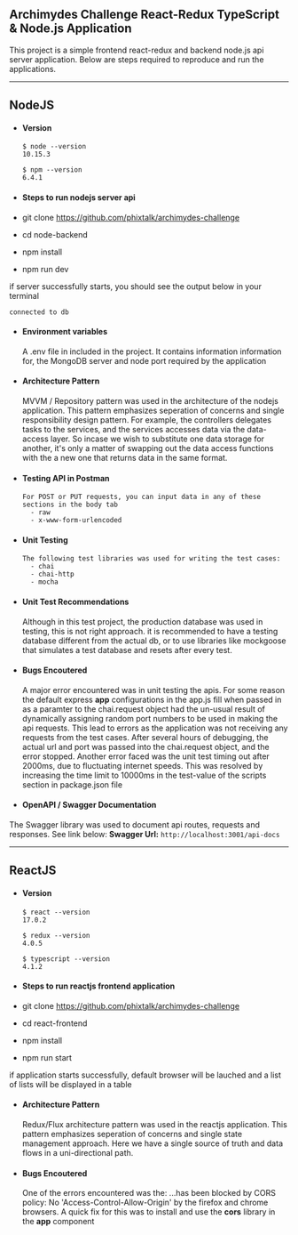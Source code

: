 ## Archimydes Challenge React-Redux TypeScript & Node.js Application

This project is a simple frontend react-redux and backend node.js api server application.
Below are steps required to reproduce and run the applications.

---

## NodeJS

- #### Version

      $ node --version
      10.15.3

      $ npm --version
      6.4.1

- #### Steps to run nodejs server api

- git clone https://github.com/phixtalk/archimydes-challenge
- cd node-backend
- npm install
- npm run dev

if server successfully starts, you should see the output below in your terminal

    connected to db

- #### Environment variables

  A .env file in included in the project. It contains information information for, the MongoDB server and node
  port required by the application

- #### Architecture Pattern

  MVVM / Repository pattern was used in the architecture of the nodejs application. This pattern emphasizes seperation of concerns and single responsibility design pattern. For example, the controllers delegates tasks to the services, and the services accesses data via the data-access layer. So incase we wish to substitute one data storage for another, it's only a matter of swapping out the data access functions with the a new one that returns data in the same format.

- #### Testing API in Postman

      For POST or PUT requests, you can input data in any of these sections in the body tab
        - raw
        - x-www-form-urlencoded

- #### Unit Testing

      The following test libraries was used for writing the test cases:
        - chai
        - chai-http
        - mocha

- #### Unit Test Recommendations

  Although in this test project, the production database was used in testing, this is not right approach.
  it is recommended to have a testing database different from the actual db, or to use libraries like mockgoose that simulates a test database and resets after every test.

- #### Bugs Encoutered

  A major error encountered was in unit testing the apis. For some reason the default express **app** configurations in the app.js fill when passed in as a paramter to the chai.request object had the un-usual result of dynamically assigning random port numbers to be used in making the api requests. This lead to errors as the application was not receiving any requests from the test cases.
  After several hours of debugging, the actual url and port was passed into the chai.request object, and the error stopped.
  Another error faced was the unit test timing out after 2000ms, due to fluctuating internet speeds.
  This was resolved by increasing the time limit to 10000ms in the test-value of the scripts section in package.json file

- #### OpenAPI / Swagger Documentation

The Swagger library was used to document api routes, requests and responses. See link below:
**Swagger Url:** `http://localhost:3001/api-docs`

---

## ReactJS

- #### Version

      $ react --version
      17.0.2

      $ redux --version
      4.0.5

      $ typescript --version
      4.1.2

- #### Steps to run reactjs frontend application

- git clone https://github.com/phixtalk/archimydes-challenge
- cd react-frontend
- npm install
- npm run start

if application starts successfully, default browser will be lauched and a list of lists will be displayed in a table

- #### Architecture Pattern

  Redux/Flux architecture pattern was used in the reactjs application.
  This pattern emphasizes seperation of concerns and single state management approach. Here we have a single source of truth and data flows in a uni-directional path.

- #### Bugs Encoutered

  One of the errors encountered was the:
  ...has been blocked by CORS policy: No 'Access-Control-Allow-Origin'
  by the firefox and chrome browsers.
  A quick fix for this was to install and use the **cors** library in the **app** component
